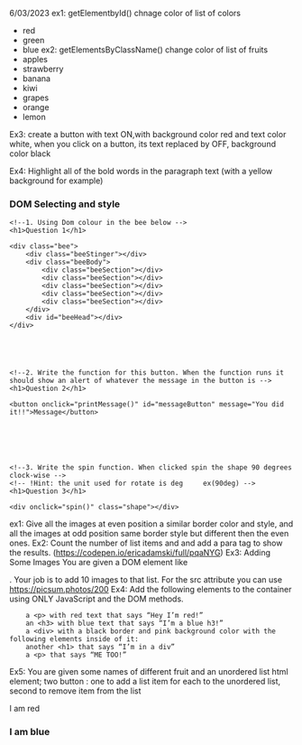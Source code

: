 6/03/2023
ex1: getElementbyId() chnage color of list of colors
- red
- green
- blue
ex2: getElementsByClassName() change color of list of fruits
- apples
- strawberry
- banana
- kiwi
- grapes
- orange
- lemon

Ex3: create a button with text ON,with background color red and text color white, when you click on a button, its text replaced by OFF, background color black

Ex4: Highlight all of the bold words in the paragraph text (with a yellow background for example)

<h3>DOM Selecting and style</h3>


    <!--1. Using Dom colour in the bee below -->
    <h1>Question 1</h1>

    <div class="bee">
        <div class="beeStinger"></div>
        <div class="beeBody">
            <div class="beeSection"></div>
            <div class="beeSection"></div>
            <div class="beeSection"></div>
            <div class="beeSection"></div>
            <div class="beeSection"></div>
        </div>
        <div id="beeHead"></div>
    </div>





    <!--2. Write the function for this button. When the function runs it should show an alert of whatever the message in the button is -->
    <h1>Question 2</h1>

    <button onclick="printMessage()" id="messageButton" message="You did it!!">Message</button>






    <!--3. Write the spin function. When clicked spin the shape 90 degrees clock-wise -->
    <!-- !Hint: the unit used for rotate is deg     ex(90deg) -->
    <h1>Question 3</h1>

    <div onclick="spin()" class="shape"></div>




ex1:
Give all the images at even position a similar border color and style, and all the images at odd position same border style but different then the even ones.
Ex2: 
Count the number of list items and and add a para tag to show the results.
(https://codepen.io/ericadamski/full/pqaNYG)
Ex3: Adding Some Images
You are given a DOM element like <ul class="iamge-list"></ul>. Your job is to add 10 images to that list. For the src attribute you can use https://picsum.photos/200
Ex4:
Add the following elements to the container using ONLY JavaScript and the DOM methods.

		a <p> with red text that says “Hey I’m red!”
		an <h3> with blue text that says “I’m a blue h3!”
		a <div> with a black border and pink background color with the following elements inside of it:
		another <h1> that says “I’m in a div”
		a <p> that says “ME TOO!”
Ex5:
You are given some names of different fruit and an unordered list html element; two button : one to add a list item for each to the unordered list, second to remove item from the list	



<ul>
</ul>


<p>I am red
<h3>I am blue
<div>
	<h1>
	<p>
</div>